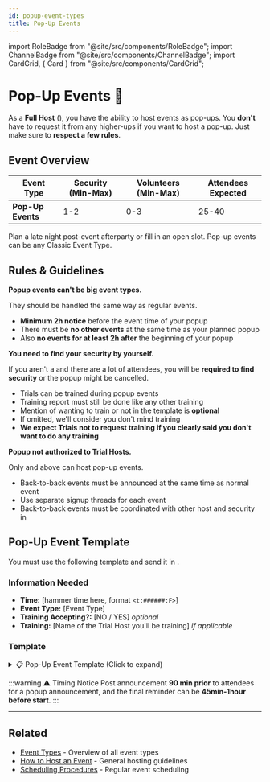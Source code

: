 ```yaml
---
id: popup-event-types
title: Pop-Up Events
---
```


import RoleBadge from "@site/src/components/RoleBadge";
import ChannelBadge from "@site/src/components/ChannelBadge";
import CardGrid, { Card } from "@site/src/components/CardGrid";

# Pop-Up Events 🚀

As a **Full Host** (<RoleBadge role="Event Host" color="#f75edb" />), you have the ability to host events as pop-ups. You **don't** have to request it from any higher-ups if you want to host a pop-up. Just make sure to **respect a few rules**.

## Event Overview

| Event Type        | Security (Min-Max) | Volunteers (Min-Max) | Attendees Expected |
| ----------------- | ------------------ | -------------------- | ------------------ |
| **Pop-Up Events** | 1-2                | 0-3                  | 25-40              |

Plan a late night post-event afterparty or fill in an open slot. Pop-up events can be any Classic Event Type.

## Rules & Guidelines

<CardGrid columns={2}>
  <Card title="Event Type Restrictions" status="warning" icon="🚫">
    <p><strong>Popup events can't be big event types.</strong></p>
    <p>They should be handled the same way as regular events.</p>
  </Card>

  <Card title="Timing Requirements" status="info" icon="⏰">
    <ul>
      <li><strong>Minimum 2h notice</strong> before the event time of your popup</li>
      <li>There must be <strong>no other events</strong> at the same time as your planned popup</li>
      <li>Also <strong>no events for at least 2h after</strong> the beginning of your popup</li>
    </ul>
  </Card>

  <Card title="Security Requirements" status="error" icon="🛡️">
    <p><strong>You need to find your security by yourself.</strong></p>
    <p>If you aren't a <RoleBadge role="Senior Event Team" color="#3fa7ff" /> and there are a lot of attendees, you will be <strong>required to find security</strong> or the popup might be cancelled.</p>
  </Card>

  <Card title="Training" status="success" icon="🎓">
    <ul>
      <li>Trials can be trained during popup events</li>
      <li>Training report must still be done like any other training</li>
      <li>Mention of wanting to train or not in the template is <strong>optional</strong></li>
      <li>If omitted, we'll consider you don't mind training</li>
      <li><strong>We expect Trials not to request training if you clearly said you don't want to do any training</strong></li>
    </ul>
  </Card>

  <Card title="Who Can Host" status="info" icon="👑">
    <p><strong>Popup not authorized to Trial Hosts.</strong></p>
    <p>Only <RoleBadge role="Event Host" color="#f75edb" /> and above can host pop-up events.</p>
  </Card>

  <Card title="Back-to-Back Events" status="warning" icon="🔗">
    <ul>
      <li>Back-to-back events must be announced at the same time as normal event</li>
      <li>Use separate signup threads for each event</li>
      <li>Back-to-back events must be coordinated with other host and security in <ChannelBadge label="📘events-organization" link="https://discord.com/channels/734595073920204940/741166096421486645" /></li>
    </ul>
  </Card>
</CardGrid>

## Pop-Up Event Template

You must use the following template and send it in <ChannelBadge label="📘events-organization" link="https://discord.com/channels/734595073920204940/741166096421486645" />.

### Information Needed

- **Time:** [hammer time here, format `<t:######:F>`]
- **Event Type:** [Event Type]
- **Training Accepting?:** [NO / YES] _optional_
- **Training:** [Name of the Trial Host you'll be training] _if applicable_

### Template

<details>
<summary>📋 Pop-Up Event Template (Click to expand)</summary>

Copy this template (remove the code block markers when posting):

```
## --- My Popup ---
- Time:
- Event Type:
- Training Accepting:
- Training:
### --- END Popup ---
```

</details>

:::warning ⚠️ Timing Notice
Post announcement **90 min prior** to attendees for a popup announcement, and the final reminder can be **45min-1hour before start**.
:::

---

## Related

- [Event Types](../event-types) - Overview of all event types
- [How to Host an Event](../Hosts/how-to-host-an-event) - General hosting guidelines
- [Scheduling Procedures](../Hosts/scheduling-procedures) - Regular event scheduling
